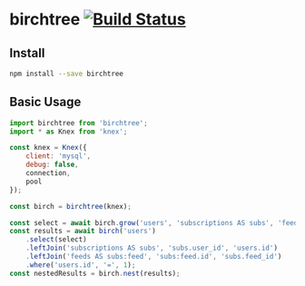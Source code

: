 # birchtree [![Build Status](https://travis-ci.org/TheKiteEatingTree/birchtree.svg?branch=master)](https://travis-ci.org/TheKiteEatingTree/birchtree)

## Install

```bash
npm install --save birchtree
```

## Basic Usage

```javascript
import birchtree from 'birchtree';
import * as Knex from 'knex';

const knex = Knex({
    client: 'mysql',
    debug: false,
    connection,
    pool
});

const birch = birchtree(knex);

const select = await birch.grow('users', 'subscriptions AS subs', 'feeds AS subs:feed');
const results = await birch('users')
    .select(select)
    .leftJoin('subscriptions AS subs', 'subs.user_id', 'users.id')
    .leftJoin('feeds AS subs:feed', 'subs:feed.id', 'subs.feed_id')
    .where('users.id', '=', 1);
const nestedResults = birch.nest(results);
```


